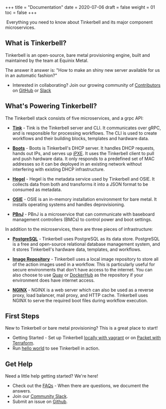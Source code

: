 +++
title = "Documentation"
date = 2020-07-06
draft = false
weight = 01
toc = false
+++

​
Everything you need to know about Tinkerbell and its major component microservices.

## What is Tinkerbell?

Tinkerbell is an open-source, bare metal provisioning engine, built and maintained by the team at Equinix Metal.

The answer it answer is: "How to make an shiny new server available for us in an automatic fashion?"

- Interested in collaborating? Join our growing community of [Contributors](/community/contributors) on [GitHub](https://github.com/tinkerbell) or [Slack](https://slack.equinixmetal.com)

## What's Powering Tinkerbell?

The Tinkerbell stack consists of five microservices, and a grpc API:

- [**Tink**](services/tink) - Tink is the Tinkerbell server and CLI. It communicates over gRPC, and is responsible for processing workflows. The CLI is used to create workflows and their building blocks, templates and hardware data.

- [**Boots**](services/boots) - Boots is Tinkerbell's DHCP server. It handles DHCP requests, hands out IPs, and serves up [iPXE](https://ipxe.org/). It uses the Tinkerbell client to pull and push hardware data. It only responds to a predefined set of MAC addresses so it can be deployed in an existing network without interfering with existing DHCP infrastructure.

- [**Hegel**](services/hegel) - Hegel is the metadata service used by Tinkerbell and OSIE. It collects data from both and transforms it into a JSON format to be consumed as metadata.

- [**OSIE**](services/osie) - OSIE is an in-memory installation environment for bare metal. It installs operating systems and handles deprovisioning.

- [**PBnJ**](https://github.com/tinkerbell/pbnj) - PBnJ is a microservice that can communicate with baseboard management controllers (BMCs) to control power and boot settings.

In addition to the microservices, there are three pieces of infrastructure:

- [**PostgreSQL**](https://www.postgresql.org/) - Tinkerbell uses PostgreSQL as its data store. PostgreSQL is a free and open-source relational database management system, and it stores Tinkerbell's hardware data, templates, and workflows.

- [**Image Repository**](https://hub.docker.com/_/registry) - Tinkerbell uses a local image repository to store all of the action images used in a workflow. This is particularly useful for secure environments that don't have access to the internet. You can also choose to use [Quay](https://quay.io/) or [DockerHub](https://hub.docker.com/) as the repository if your environment does have internet access.

- [**NGINX**](https://www.nginx.com/) - NGINX is a web server which can also be used as a reverse proxy, load balancer, mail proxy, and HTTP cache. Tinkerbell uses NGINX to serve the required boot files during workflow execution.

## First Steps

New to Tinkerbell or bare metal provisioning? This is a great place to start!

- Getting Started - Set up Tinkerbell [locally with vagrant](/setup/local-with-vagrant/) or on [Packet with Terraform](/setup/packet-with-terraform/).
- Run [hello world](/examples/hello-world/) to see Tinkerbell in action.​

## Get Help

Need a little help getting started? We're here!

- Check out the [FAQs](/faq) - When there are questions, we document the answers.
- Join our [Community Slack](/community/slack).
- Submit an issue on [Github](https://github.com/tinkerbell/).
